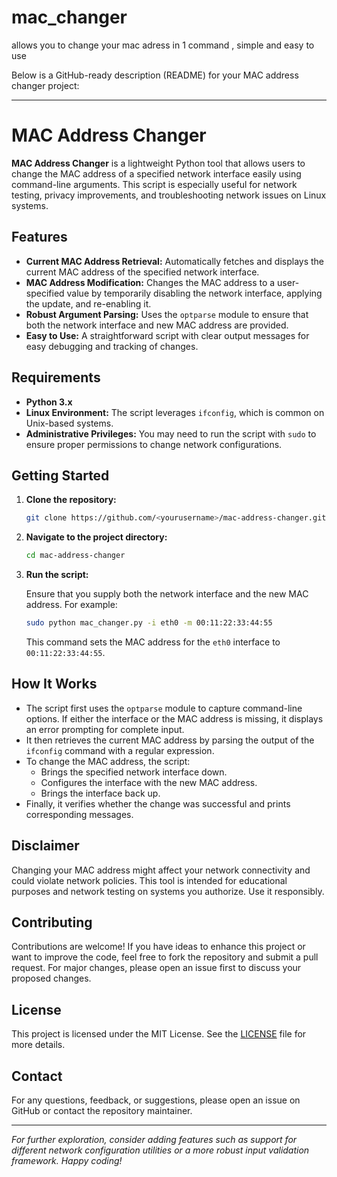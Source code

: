 # mac_changer
allows you to  change your mac adress in 1 command , simple and easy to use  


Below is a GitHub-ready description (README) for your MAC address changer project:

---

# MAC Address Changer

**MAC Address Changer** is a lightweight Python tool that allows users to change the MAC address of a specified network interface easily using command-line arguments. This script is especially useful for network testing, privacy improvements, and troubleshooting network issues on Linux systems.

## Features

- **Current MAC Address Retrieval:** Automatically fetches and displays the current MAC address of the specified network interface.
- **MAC Address Modification:** Changes the MAC address to a user-specified value by temporarily disabling the network interface, applying the update, and re-enabling it.
- **Robust Argument Parsing:** Uses the `optparse` module to ensure that both the network interface and new MAC address are provided.
- **Easy to Use:** A straightforward script with clear output messages for easy debugging and tracking of changes.

## Requirements

- **Python 3.x**  
- **Linux Environment:** The script leverages `ifconfig`, which is common on Unix-based systems.
- **Administrative Privileges:** You may need to run the script with `sudo` to ensure proper permissions to change network configurations.

## Getting Started

1. **Clone the repository:**

   ```bash
   git clone https://github.com/<yourusername>/mac-address-changer.git
   ```

2. **Navigate to the project directory:**

   ```bash
   cd mac-address-changer
   ```

3. **Run the script:**

   Ensure that you supply both the network interface and the new MAC address. For example:

   ```bash
   sudo python mac_changer.py -i eth0 -m 00:11:22:33:44:55
   ```

   This command sets the MAC address for the `eth0` interface to `00:11:22:33:44:55`.

## How It Works

- The script first uses the `optparse` module to capture command-line options. If either the interface or the MAC address is missing, it displays an error prompting for complete input.
- It then retrieves the current MAC address by parsing the output of the `ifconfig` command with a regular expression.
- To change the MAC address, the script:
  - Brings the specified network interface down.
  - Configures the interface with the new MAC address.
  - Brings the interface back up.
- Finally, it verifies whether the change was successful and prints corresponding messages.

## Disclaimer

Changing your MAC address might affect your network connectivity and could violate network policies. This tool is intended for educational purposes and network testing on systems you authorize. Use it responsibly.

## Contributing

Contributions are welcome! If you have ideas to enhance this project or want to improve the code, feel free to fork the repository and submit a pull request. For major changes, please open an issue first to discuss your proposed changes.

## License

This project is licensed under the MIT License. See the [LICENSE](LICENSE) file for more details.

## Contact

For any questions, feedback, or suggestions, please open an issue on GitHub or contact the repository maintainer.

---

*For further exploration, consider adding features such as support for different network configuration utilities or a more robust input validation framework. Happy coding!*
